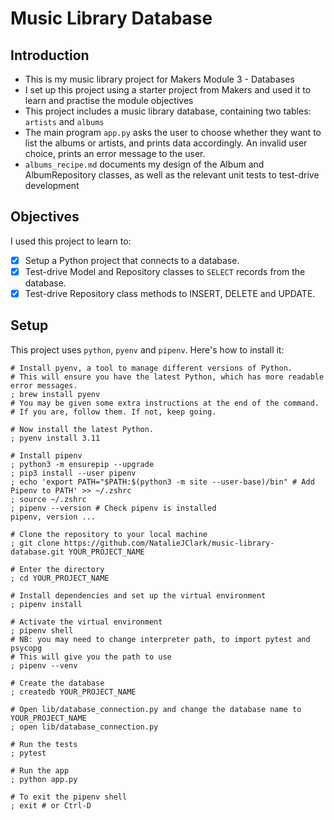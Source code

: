 # Music Library Database

## Introduction
- This is my music library project for Makers Module 3 - Databases
- I set up this project using a starter project from Makers and used it to learn and practise the module objectives
- This project includes a music library database, containing two tables: `artists` and `albums`
- The main program `app.py` asks the user to choose whether they want to list the albums or artists, and prints data accordingly. An invalid user choice, prints an error message to the user.
- `albums_recipe.md` documents my design of the Album and AlbumRepository classes, as well as the relevant unit tests to test-drive development

## Objectives
I used this project to learn to:
- [x] Setup a Python project that connects to a database.
- [x] Test-drive Model and Repository classes to `SELECT` records from the database.
- [x] Test-drive Repository class methods to INSERT, DELETE and UPDATE.

## Setup
This project uses `python`, `pyenv` and `pipenv`. Here's how to install it:

```shell
# Install pyenv, a tool to manage different versions of Python.
# This will ensure you have the latest Python, which has more readable error messages.
; brew install pyenv
# You may be given some extra instructions at the end of the command.
# If you are, follow them. If not, keep going.

# Now install the latest Python.
; pyenv install 3.11

# Install pipenv
; python3 -m ensurepip --upgrade
; pip3 install --user pipenv
; echo 'export PATH="$PATH:$(python3 -m site --user-base)/bin" # Add Pipenv to PATH' >> ~/.zshrc
; source ~/.zshrc
; pipenv --version # Check pipenv is installed
pipenv, version ...

# Clone the repository to your local machine
; git clone https://github.com/NatalieJClark/music-library-database.git YOUR_PROJECT_NAME

# Enter the directory
; cd YOUR_PROJECT_NAME

# Install dependencies and set up the virtual environment
; pipenv install

# Activate the virtual environment
; pipenv shell
# NB: you may need to change interpreter path, to import pytest and psycopg
# This will give you the path to use
; pipenv --venv

# Create the database
; createdb YOUR_PROJECT_NAME

# Open lib/database_connection.py and change the database name to YOUR_PROJECT_NAME
; open lib/database_connection.py

# Run the tests
; pytest

# Run the app
; python app.py

# To exit the pipenv shell
; exit # or Ctrl-D
